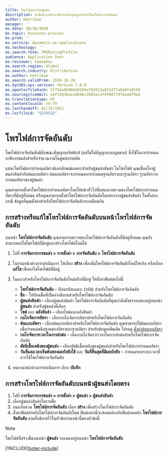 ```yaml
---
title: โพรไฟล์การจัดอันดับ
description: หัวข้อนี้จะอธิบายวิธีการตั้งค่าข้อมูลสำหรับโพรไฟล์การจัดอันดับ
author: Henrikan
manager: ''
ms.date: 10/30/2020
ms.topic: business-process
ms.prod: ''
ms.service: dynamics-ax-applications
ms.technology: ''
ms.search.form: TMSRatingProfile
audience: Application User
ms.reviewer: kamaybac
ms.search.region: Global
ms.search.industry: Distribution
ms.author: henrikan
ms.search.validFrom: 2020-10-30
ms.dyn365.ops.version: Version 7.0.0
ms.openlocfilehash: 5f754a8b86b0d369af03812a831d77a8a6fa8154
ms.sourcegitcommit: eaf330dbee1db96c20d5ac479f007747bea079eb
ms.translationtype: HT
ms.contentlocale: th-TH
ms.lasthandoff: 02/15/2021
ms.locfileid: "5233522"
---
```

# <a name="rating-profiles"></a>โพรไฟล์การจัดอันดับ

โพรไฟล์การจัดอันดับมีลักษณะสัญญาลอจิสติกส์ (แต่ไม่ใช่สัญญาทางกฎหมาย) ซึ่งใช้ในการกำหนดภาษีการขนส่งสำหรับจำนวนงานในศูนย์การผลิต 

แต่ละโพรไฟล์การกำหนดอัตรามีเอกลักษณ์เฉพาะสำหรับผู้ขนส่งสินค้า ในโพรไฟล์ คุณเชื่อมโยงผู้ขนส่งสินค้ากับต้นแบบอัตรา ต้นแบบอัตราจะกำหนดการกำหนดฐานอัตราและฐานอัตรา ฐานอัตราจะกำหนดอัตราของผู้ขนส่ง

คุณสามารถตั้งค่าโพรไฟล์การกำหนดอัตราโดยใช้หน้าทั่วไปที่แสดงภาพรวมของโพรไฟล์การกำหนดอัตราที่มีอยู่ทั้งหมด หรือคุณสามารถตั้งค่าโพรไฟล์การจัดอันดับโดยตรงจากผู้ขนส่งสินค้า ในทั้งสองกรณี ข้อมูลที่คุณตั้งค่าสำหรับโพรไฟล์การจัดอันดับจะเหมือนกัน

## <a name="create-or-edit-a-rating-profile-on-the-rating-profiles-page"></a>การสร้างหรือแก้ไขโพรไฟล์การจัดอันดับบนหน้าโพรไฟล์การจัดอันดับ

บนหน้า **โพรไฟล์การจัดอันดับ** คุณสามารถตรวจสอบโพรไฟล์การจัดอันดับที่มีอยู่ทั้งหมด คุณยังสามารถแก้ไขโพรไฟล์ที่มีอยู่และสร้างโพรไฟล์ใหม่ได้

1. ไปที่ **การจัดการการขนส่ง \> การตั้งค่า \> การจัดอันดับ \> โพรไฟล์การจัดอันดับ**
1. ในบานหน้าต่างการดำเนินการ ให้เลือก **สร้าง** เพื่อเพิ่มโพรไฟล์การจัดอันดับใหม่ให้กริด หรือเลือก **แก้ไข** เพื่อแก้ไขโพรไฟล์ที่มีอยู่
1. ในแถวสำหรับโพรไฟล์การจัดอันดับใหม่หรือที่มีอยู่ ให้ตั้งค่าฟิลด์ต่อไปนี้

    - **โพรไฟล์การจัดอันดับ** – ป้อนรหัสเฉพาะ (รหัส) สำหรับโพรไฟล์การจัดอันดับ
    - **ชื่อ** - ให้ป้อนชื่อที่เป็นคำอธิบายสำหรับโพรไฟล์การจัดอันดับ
    - **ผู้ขนส่งสินค้า** – เลือกผู้ขนส่งสินค้า โพรไฟล์การจัดอันดับที่คุณกำลังตั้งค่าจะแสดงอยู่บนหน้า **ผู้ขนส่ง** สำหรับผู้ขนส่งที่เลือก
    - **ไซต์** และ **คลังสินค้า** – เลือกไซต์และคลังสินค้า
    - **กลไกจัดการอัตรา** - เลือกกลไกจัดการอัตราสำหรับโพรไฟล์การจัดอันดับ
    - **ต้นแบบอัตรา** - เลือกต้นแบบอัตราสำหรับโพรไฟล์การจัดอันดับ คุณสามารถใช้ต้นแบบอัตราเพื่อกำหนดชนิดฐานของอัตราและฐานอัตรา สำหรับข้อมูลเพิ่มเติม โปรดดู [ตั้งค่าต้นแบบอัตรา](set-up-rate-masters.md)
    - **กลไกจัดการเวลาในการส่งต่อ** – เลือกกลไกจัดการเวลาในการส่งต่อสำหรับโพรไฟล์การจัดอันดับ
    - **ดัชนีเชื้อเพลิงของผู้ขนส่ง** – เลือกดัชนีเชื้อเพลิงของผู้ขนส่งสำหรับโพรไฟล์การกำหนดอัตรา
    - **วันที่และเวลาเริ่มต้นของผลบังคับใช้** และ **วันที่สิ้นสุดที่มีผลบังคับ** – กำหนดรอบระยะเวลาที่ควรใช้โพรไฟล์การจัดอันดับ

1. บนบานหน้าต่างการดำเนินการ เลือก **บันทึก**

## <a name="create-a-rating-profile-directly-on-the-shipping-carriers-page"></a>การสร้างโพรไฟล์การจัดอันดับบนหน้าผู้ขนส่งโดยตรง

1. ไปที่ **การจัดการการขนส่ง \> การตั้งค่า \> ผู้ขนส่ง \> ผู้ขนส่งสินค้า**
1. เลือกผู้ขนส่งสินค้าในรายชื่อ
1. บนแท็บด่วน **โพรไฟล์การจัดอันดับ** เลือก **สร้าง** เพื่อสร้างโพรไฟล์การจัดอันดับ
1. ตั้งค่าฟิลด์สำหรับโพรไฟล์การจัดอันดับใหม่ ฟิลด์เหล่านี้จะสอดคล้องกับฟิลด์บนหน้า **โพรไฟล์การจัดอันดับ** ตามที่อธิบายไว้ในหัวข้อก่อนหน้านี้ของหัวข้อนี้

> [!NOTE]
> โพรไฟล์ที่สร้างขึ้นบนหน้า **ผู้ขนส่ง** จะแสดงอยู่บนหน้า **โพรไฟล์การจัดอันดับ**


[!INCLUDE[footer-include](../../../includes/footer-banner.md)]